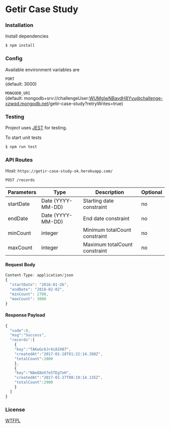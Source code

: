 # Getir Case Study

### Installation

Install dependencies

```bash
$ npm install
```

### Config

Available environment variables are

`PORT`  
(default: 3000)

`MONGODB_URI`  
(default: mongodb+srv://challengeUser:WUMglwNBaydH8Yvu@challenge-xzwqd.mongodb.net/getir-case-study?retryWrites=true)

### Testing

Project uses [JEST](https://jestjs.io) for testing.

To start unit tests

```bash
$ npm run test
```

### API Routes

Host: `https://getir-case-study-ok.herokuapp.com/`

`POST /records`

| Parameters | Type              | Description                   | Optional |
| ---------- | ----------------- | ----------------------------- | -------- |
| startDate  | Date (YYYY-MM-DD) | Starting date constraint      | no       |
| endDate    | Date (YYYY-MM-DD) | End date constraint           | no       |
| minCount   | integer           | Minimum totalCount constraint | no       |
| maxCount   | integer           | Maximum totalCount constraint | no       |

#### Request Body

```jsx
Content-Type: application/json
{
  "startDate": "2016-01-26",
  "endDate": "2018-02-02",
  "minCount": 2700,
  "maxCount": 3000
}
```

#### Response Payload

```jsx
{
  "code":0,
  "msg":"Success",
  "records":[
    {
    "key":"TAKwGc6Jr4i8Z487",
    "createdAt":"2017-01-28T01:22:14.398Z",
    "totalCount":2800
    },
    {
    "key":"NAeQ8eX7e5TEg7oH",
    "createdAt":"2017-01-27T08:19:14.135Z",
    "totalCount":2900
    }
  ]
}
```

### License

[WTFPL](LICENSE.md)
